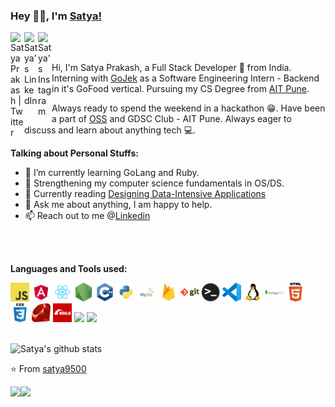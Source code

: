 ### Hey 👋🏽, I'm [Satya!](https://www.linkedin.com/in/satya-prakash-0a982a130/) 

<a href="https://twitter.com/satyaprakash952">
  <img align="left" alt="Satya Prakash | Twitter" width="22px" src="https://cdn.jsdelivr.net/npm/simple-icons@v3/icons/twitter.svg" />
</a>
<a href="https://www.linkedin.com/in/satya-prakash-0a982a130/">
  <img align="left" alt="Satya's LinkedIn" width="22px" src="https://cdn.jsdelivr.net/npm/simple-icons@v3/icons/linkedin.svg" />
</a>
<a href="https://www.instagram.com/hey_satya._/">
  <img align="left" alt="Satya's Instagram" width="22px" src="https://cdn.jsdelivr.net/npm/simple-icons@v3/icons/instagram.svg" />
</a>

<br />
<br />

Hi, I'm Satya Prakash, a Full Stack Developer 🚀 from India. Interning with [GoJek](https://www.gojek.io/) as a Software Engineering Intern - Backend in it's GoFood vertical. Pursuing my CS Degree from [AIT Pune](https://www.aitpune.com/).

Always ready to spend the weekend in a hackathon 😁. Have been a part of [OSS](https://aitoss.club/) and GDSC Club - AIT Pune. Always eager to discuss and learn about anything tech 💻. 

  
**Talking about Personal Stuffs:**

- 🌱 I’m currently learning GoLang and Ruby.
- 🤔 Strengthening my computer science fundamentals in OS/DS.
- 📕 Currently reading [Designing Data-Intensive Applications](https://www.amazon.in/Designing-Data-Intensive-Applications-Reliable-Maintainable/dp/9352135245)
- 💬 Ask me about anything, I am happy to help.
- 📫 Reach out to me @[Linkedin](https://www.linkedin.com/in/satya-prakash-0a982a130/)

<br />
<br />

**Languages and Tools used:**  

<code><img height="30" src="https://raw.githubusercontent.com/github/explore/80688e429a7d4ef2fca1e82350fe8e3517d3494d/topics/javascript/javascript.png"></code>
<code><img height="30" src="https://raw.githubusercontent.com/github/explore/80688e429a7d4ef2fca1e82350fe8e3517d3494d/topics/angular/angular.png"></code>
<code><img height="30" src="https://raw.githubusercontent.com/github/explore/80688e429a7d4ef2fca1e82350fe8e3517d3494d/topics/react/react.png"></code>
<code><img height="30" src="https://raw.githubusercontent.com/github/explore/80688e429a7d4ef2fca1e82350fe8e3517d3494d/topics/nodejs/nodejs.png"></code>
<code><img height="30" src="https://raw.githubusercontent.com/github/explore/80688e429a7d4ef2fca1e82350fe8e3517d3494d/topics/cpp/cpp.png"></code>
<code><img height="30" src="https://raw.githubusercontent.com/github/explore/80688e429a7d4ef2fca1e82350fe8e3517d3494d/topics/python/python.png"></code>
<code><img height="30" src="https://raw.githubusercontent.com/github/explore/80688e429a7d4ef2fca1e82350fe8e3517d3494d/topics/mysql/mysql.png"></code>
<code><img height="30" src="https://raw.githubusercontent.com/github/explore/80688e429a7d4ef2fca1e82350fe8e3517d3494d/topics/firebase/firebase.png"></code>
<code><img height="30" src="https://raw.githubusercontent.com/github/explore/80688e429a7d4ef2fca1e82350fe8e3517d3494d/topics/git/git.png"></code>
<code><img height="30" src="https://raw.githubusercontent.com/github/explore/80688e429a7d4ef2fca1e82350fe8e3517d3494d/topics/terminal/terminal.png"></code>
<code><img height="30" src="https://raw.githubusercontent.com/github/explore/80688e429a7d4ef2fca1e82350fe8e3517d3494d/topics/visual-studio-code/visual-studio-code.png"></code>
<code><img height="30" src="https://raw.githubusercontent.com/github/explore/80688e429a7d4ef2fca1e82350fe8e3517d3494d/topics/linux/linux.png"></code>
<code><img height="30" src="https://raw.githubusercontent.com/github/explore/80688e429a7d4ef2fca1e82350fe8e3517d3494d/topics/mongodb/mongodb.png"></code>
<code><img height="30" src="https://raw.githubusercontent.com/github/explore/80688e429a7d4ef2fca1e82350fe8e3517d3494d/topics/html/html.png"></code>
<code><img height="30" src="https://raw.githubusercontent.com/github/explore/80688e429a7d4ef2fca1e82350fe8e3517d3494d/topics/css/css.png"></code>
<code><img height="30" src="https://raw.githubusercontent.com/github/explore/80688e429a7d4ef2fca1e82350fe8e3517d3494d/topics/ruby/ruby.png"></code>
<code><img height="30" src="https://raw.githubusercontent.com/github/explore/80688e429a7d4ef2fca1e82350fe8e3517d3494d/topics/rails/rails.png"></code>
<code><img height="30" src="https://upload.wikimedia.org/wikipedia/commons/thumb/0/05/Go_Logo_Blue.svg/1200px-Go_Logo_Blue.svg.png"></code>
<code><img height="30" src="https://avatars.githubusercontent.com/u/29257325?s=200&v=4"></code>
<br /><br />

![Satya's github stats](https://github-readme-stats.vercel.app/api?username=satya9500&show_icons=true)

⭐️ From [satya9500](https://github.com/satya9500)


<a href="https://github.com/satya9500/leetcode_scrapper">
  <img align="left" src="https://github-readme-stats.vercel.app/api/pin/?username=satya9500&repo=leetcode_scrapper" />
</a>

<a href="https://github.com/satya9500/rePlastik_backend">
  <img align="left" src="https://github-readme-stats.vercel.app/api/pin/?username=satya9500&repo=rePlastik_backend" />
</a>

